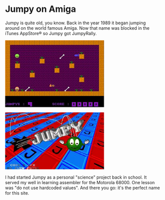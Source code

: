 # Jumpy on Amiga #

Jumpy is quite old, you know. Back in the year 1989 it began jumping around on the world famous Amiga. Now that name was blocked in the iTunes AppStore® so Jumpy got JumpyRally.

![](./gfx/38.jpg)

![](./gfx/39.jpg)

I had started Jumpy as a personal "science" project back in school. It served my well in learning assembler for the Motorola 68000. One lesson was "do not use hardcoded values". And there you go: it's the perfect name for this site.